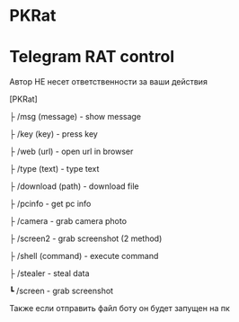 # PKRat
# Telegram RAT control

Автор НЕ несет ответственности за ваши действия

[PKRat]

├ /msg (message) - show message

├ /key (key) - press key

├ /web (url) - open url in browser

├ /type (text) - type text

├ /download (path) - download file

├ /pcinfo - get pc info

├ /camera - grab camera photo

├ /screen2 - grab screenshot (2 method)

├ /shell (command) - execute command

├ /stealer - steal data

┗ /screen - grab screenshot

Также если отправить файл боту он будет запущен на пк
